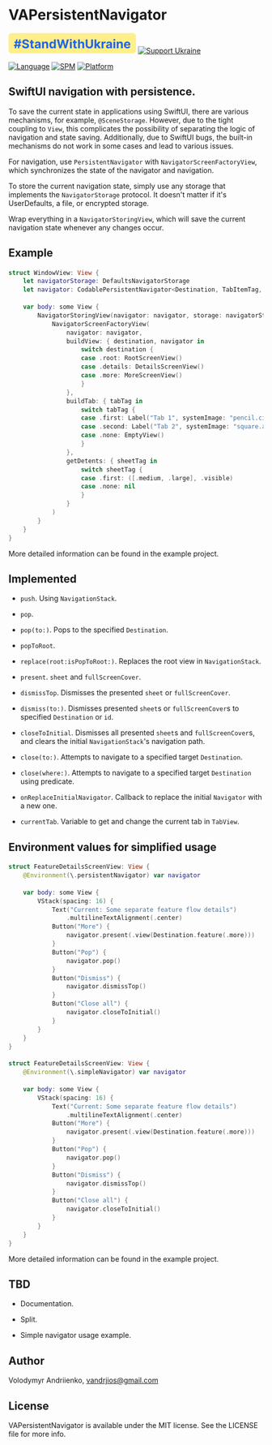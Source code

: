 # VAPersistentNavigator


[![StandWithUkraine](https://raw.githubusercontent.com/vshymanskyy/StandWithUkraine/main/badges/StandWithUkraine.svg)](https://github.com/vshymanskyy/StandWithUkraine/blob/main/docs/README.md)
[![Support Ukraine](https://img.shields.io/badge/Support-Ukraine-FFD500?style=flat&labelColor=005BBB)](https://opensource.fb.com/support-ukraine)


[![Language](https://img.shields.io/badge/language-Swift%206.0-orangered.svg?style=flat)](https://www.swift.org)
[![SPM](https://img.shields.io/badge/SPM-compatible-limegreen.svg?style=flat)](https://github.com/apple/swift-package-manager)
[![Platform](https://img.shields.io/badge/platform-iOS%20%7C%20watchOS%20%7C%20tvOS%20%7C%20macOS%20%7C%20macCatalyst-lightgray.svg?style=flat)](https://developer.apple.com/discover)


## SwiftUI navigation with persistence.


To save the current state in applications using SwiftUI, there are various mechanisms, for example, `@SceneStorage`. However, due to the tight coupling to `View`, this complicates the possibility of separating the logic of navigation and state saving. Additionally, due to SwiftUI bugs, the built-in mechanisms do not work in some cases and lead to various issues.

For navigation, use `PersistentNavigator` with `NavigatorScreenFactoryView`, which synchronizes the state of the navigator and navigation.

To store the current navigation state, simply use any storage that implements the `NavigatorStorage` protocol. It doesn't matter if it's UserDefaults, a file, or encrypted storage. 

Wrap everything in a `NavigatorStoringView`, which will save the current navigation state whenever any changes occur.


## Example


```swift
struct WindowView: View {
    let navigatorStorage: DefaultsNavigatorStorage
    let navigator: CodablePersistentNavigator<Destination, TabItemTag, SheetTag>

    var body: some View {
        NavigatorStoringView(navigator: navigator, storage: navigatorStorage) {
            NavigatorScreenFactoryView(
                navigator: navigator, 
                buildView: { destination, navigator in
                    switch destination {
                    case .root: RootScreenView()
                    case .details: DetailsScreenView()
                    case .more: MoreScreenView()
                    }
                },
                buildTab: { tabTag in
                    switch tabTag {
                    case .first: Label("Tab 1", systemImage: "pencil.circle")
                    case .second: Label("Tab 2", systemImage: "square.and.pencil.circle")
                    case .none: EmptyView()
                    }
                },
                getDetents: { sheetTag in
                    switch sheetTag {
                    case .first: ([.medium, .large], .visible)
                    case .none: nil
                    }
                }
            )
        }
    }
}
```


More detailed information can be found in the example project.


## Implemented


- `push`. Using `NavigationStack`.

- `pop`.

- `pop(to:)`. Pops to the specified `Destination`.

- `popToRoot`.

- `replace(root:isPopToRoot:)`. Replaces the root view in `NavigationStack`.

- `present`. `sheet` and `fullScreenCover`.

- `dismissTop`. Dismisses the presented `sheet` or `fullScreenCover`.

- `dismiss(to:)`. Dismisses presented `sheet`s or `fullScreenCover`s to specified `Destination` or `id`.

- `closeToInitial`. Dismisses all presented `sheet`s and `fullScreenCover`s, and clears the initial `NavigationStack`'s navigation path.

- `close(to:)`. Attempts to navigate to a specified target `Destination`.

- `close(where:)`. Attempts to navigate to a specified target `Destination` using predicate.

- `onReplaceInitialNavigator`. Callback to replace the initial `Navigator` with a new one.

- `currentTab`. Variable to get and change the current tab in `TabView`.


## Environment values for simplified usage


```swift
struct FeatureDetailsScreenView: View {
    @Environment(\.persistentNavigator) var navigator

    var body: some View {
        VStack(spacing: 16) {
            Text("Current: Some separate feature flow details")
                .multilineTextAlignment(.center)
            Button("More") {
                navigator.present(.view(Destination.feature(.more)))
            }
            Button("Pop") {
                navigator.pop()
            }
            Button("Dismiss") {
                navigator.dismissTop()
            }
            Button("Close all") {
                navigator.closeToInitial()
            }
        }
    }
}

struct FeatureDetailsScreenView: View {
    @Environment(\.simpleNavigator) var navigator

    var body: some View {
        VStack(spacing: 16) {
            Text("Current: Some separate feature flow details")
                .multilineTextAlignment(.center)
            Button("More") {
                navigator.present(.view(Destination.feature(.more)))
            }
            Button("Pop") {
                navigator.pop()
            }
            Button("Dismiss") {
                navigator.dismissTop()
            }
            Button("Close all") {
                navigator.closeToInitial()
            }
        }
    }
}
```


More detailed information can be found in the example project.


## TBD


- Documentation.

- Split.

- Simple navigator usage example.


## Author


Volodymyr Andriienko, vandrjios@gmail.com


## License


VAPersistentNavigator is available under the MIT license. See the LICENSE file for more info.
